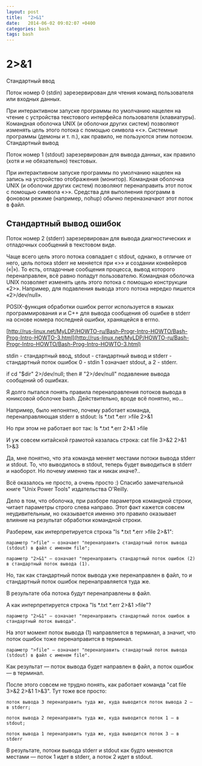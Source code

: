 ```yaml
---
layout: post
title:  "2>&1"
date:   2014-06-02 09:02:07 +0400
categories: bash
tags: bash
---
```


# 2>&1

Стандартный ввод

Поток номер 0 (stdin) зарезервирован для чтения команд пользователя или входных данных.

При интерактивном запуске программы по умолчанию нацелен на чтение с устройства текстового интерфейса пользователя (клавиатуры).
 Командная оболочка UNIX (и оболочки других систем) позволяют изменять цель этого потока с помощью символа «<».
 Системные программы (демоны и т. п.), как правило, не пользуются этим потоком.
Стандартный вывод

Поток номер 1 (stdout) зарезервирован для вывода данных, как правило (хотя и не обязательно) текстовых.

При интерактивном запуске программы по умолчанию нацелен на запись на устройство отображения (монитор). 
Командная оболочка UNIX (и оболочки других систем) позволяют перенаправить этот поток с помощью символа «>». 
Средства для выполнения программ в фоновом режиме (например, nohup) обычно переназначают этот поток в файл.

## Стандартный вывод ошибок

Поток номер 2 (stderr) зарезервирован для вывода диагностических и отладочных сообщений в текстовом виде.

Чаще всего цель этого потока совпадает с stdout, однако, в отличие от него, цель потока stderr не меняется при «>» и создании конвейеров («|»).
 То есть, отладочные сообщения процесса, вывод которого перенаправлен, всё равно попадут пользователю. 
Командная оболочка UNIX позволяет изменять цель этого потока с помощью конструкции «2>».
Например, для подавления вывода этого потока нередко пишется «2>/dev/null».

POSIX-функция обработки ошибок perror используется в языках программирования 
и и C++ для вывода сообщения об ошибке в stderr на основе номера последней ошибки, хранящейся в errno.



[http://rus-linux.net/MyLDP/HOWTO-ru/Bash-Progr-Intro-HOWTO/Bash-Prog-Intro-HOWTO-3.html](http://rus-linux.net/MyLDP/HOWTO-ru/Bash-Progr-Intro-HOWTO/Bash-Prog-Intro-HOWTO-3.html)

stdin - cтандартный ввод, stdout - стандартный вывод и stderr - стандартный поток ошибок
0  - stdin
1 означает stdout, а 2 - stderr.

if cd "$dir" 2>/dev/null; then   # "2>/dev/null" подавление вывода сообщений об ошибках.



Я долго пытался понять правила перенаправления потоков вывода в юниксовой оболочке bash. Действительно, вроде всё понятно, но...

Например, было непонятно, почему работает команда, перенаправляющая stderr в stdout:
ls *.txt *.err >file 2>&1

Но при этом не работает вот так:
ls *.txt *.err 2>&1 >file

И уж совсем китайской грамотой казалась строка:
cat file 3>&2 2>&1 1>&3

Да, мне понятно, что эта команда меняет местами потоки вывода stderr и stdout. 
То, что выводилось в stdout, теперь будет выводиться в stderr и наоборот. Но почему именно так и никак иначе?..

Всё оказалось не просто, а очень просто :) Спасибо замечательной книге "Unix Power Tools" издательства O'Reilly.

Дело в том, что оболочка, при разборе параметров командной строки, читает параметры строго слева направо. 
Этот факт кажется совсем неудивительным, но оказывается именно это правило оказывает влияние на результат обработки командной строки.

Разберем, как интерпретируется строка "ls *.txt *.err >file 2>&1":

    параметр ">file" — означает "перенаправить стандартный поток вывода (stdout) в файл c именем file";

    параметр "2>&1" — означает "перенаправить стандартный поток ошибок (2) в стандартный поток вывода (1). 
Но, так как стандартный поток вывода уже перенаправлен в файл, то и стандартный поток ошибок перенаправляется туда же.

В результате оба потока будут перенаправлены в файл.

А как интерпретируется строка "ls *.txt *.err 2>&1 >file"?

    параметр "2>&1" — означает "перенаправить стандартный поток ошибок в стандартный поток вывода". 
На этот момент поток вывода (1) направляется в терминал, а значит, что поток ошибок тоже перенаправится в терминал.

    параметр ">file" — означает "перенаправить стандартный поток вывода (stdout) в файл c именем file".

Как результат — поток вывода будет направлен в файл, а поток ошибок — в терминал.

После этого совсем не трудно понять, как работает команда "cat file 3>&2 2>&1 1>&3". Тут тоже все просто:

    поток вывода 3 перенаправить туда же, куда выводится поток вывода 2 — в stderr;

    поток вывода 2 перенаправить туда же, куда выводится поток 1 — в stdout;

    поток вывода 1 перенаправить туда же, куда выводится поток 3 — в stderr

В результате, потоки вывода stderr и stdout как будто меняются местами — поток 1 идет в stderr, а поток 2 идет в stdout. 